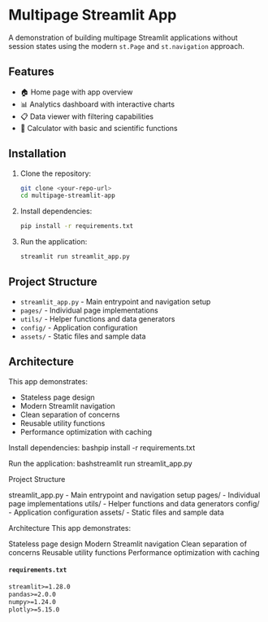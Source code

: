 # Multipage Streamlit App

A demonstration of building multipage Streamlit applications without session states using the modern `st.Page` and `st.navigation` approach.

## Features

- 🏠 Home page with app overview
- 📊 Analytics dashboard with interactive charts
- 📋 Data viewer with filtering capabilities
- 🧮 Calculator with basic and scientific functions

## Installation

1. Clone the repository:
   ```bash
   git clone <your-repo-url>
   cd multipage-streamlit-app
   ```


2. Install dependencies:
   ```bash
   pip install -r requirements.txt
   ```
3. Run the application:
   ```bash
   streamlit run streamlit_app.py
   ```

## Project Structure

* `streamlit_app.py` - Main entrypoint and navigation setup
* `pages/` - Individual page implementations
* `utils/` - Helper functions and data generators
* `config/` - Application configuration
* `assets/` - Static files and sample data

## Architecture

This app demonstrates:

* Stateless page design
* Modern Streamlit navigation
* Clean separation of concerns
* Reusable utility functions
* Performance optimization with caching

Install dependencies:
bashpip install -r requirements.txt

Run the application:
bashstreamlit run streamlit_app.py


Project Structure

streamlit_app.py - Main entrypoint and navigation setup
pages/ - Individual page implementations
utils/ - Helper functions and data generators
config/ - Application configuration
assets/ - Static files and sample data

Architecture
This app demonstrates:

Stateless page design
Modern Streamlit navigation
Clean separation of concerns
Reusable utility functions
Performance optimization with caching


#### `requirements.txt`
```txt
streamlit>=1.28.0
pandas>=2.0.0
numpy>=1.24.0
plotly>=5.15.0